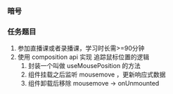 ### 暗号


### 任务题目

1. 参加直播课或者录播课，学习时长需>=90分钟
2. 使用 composition api 实现 追踪鼠标位置的逻辑
   1. 封装一个叫做 useMousePosition 的方法
   2. 组件挂载之后监听 mousemove ，更新响应式数据
   3. 组件卸载后移除 mousemove  -> onUnmounted